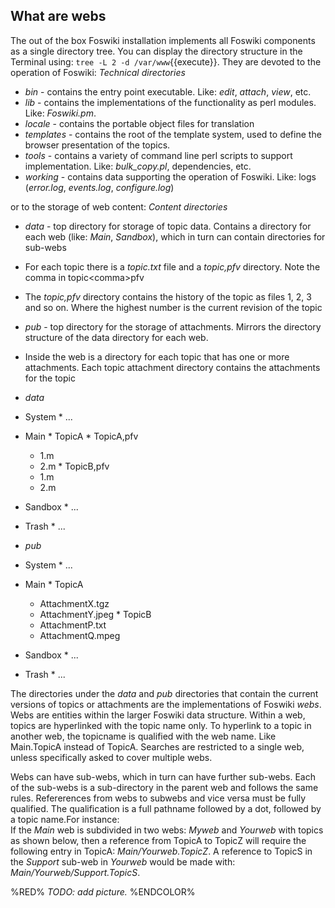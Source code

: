 ## What are webs
The out of the box Foswiki installation implements all Foswiki components as a single directory tree.
You can display the directory structure in the Terminal using: `tree -L 2 -d /var/www`{{execute}}.
They are devoted to the operation of Foswiki: *Technical directories*

*   _bin_ - contains the entry point executable. Like: _edit_, _attach_, _view_, etc.
*   _lib_ - contains the implementations of the functionality as perl modules. Like: _Foswiki.pm_. 
*   _locale_ - contains the portable object files for translation
*   _templates_ - contains the root of the template system, used to define the browser presentation of the topics.
*   _tools_ - contains a variety of command line perl scripts to support implementation. Like: _bulk_copy.pl_, dependencies, etc.
*   _working_ - contains data supporting the operation of Foswiki. Like: logs (_error.log_, _events.log_, _configure.log_)

or to the storage of web content: *Content directories*
*   _data_ - top directory for storage of topic data. Contains a directory for each web (like: _Main_, _Sandbox_), which in turn can contain directories for sub-webs
   *   For each topic there is a _topic.txt_ file and a _topic,pfv_ directory. Note the comma in topic&lt;comma&gt;pfv
   *   The _topic,pfv_ directory contains the history of the topic as files 1, 2, 3 and so on. Where the highest number is the current revision of the topic
*   _pub_ - top directory for the storage of attachments. Mirrors the directory structure of the data directory for each web. 
   *   Inside the web is a directory for each topic that has one or more attachments. Each topic attachment directory contains the attachments for the topic

*   *data*
   *   System
      *   ...
   *   Main
      *   TopicA
      *   TopicA,pfv
         *   1.m
         *   2.m
      *   TopicB,pfv
         *   1.m
         *   2.m
   *   Sandbox
      *   ...
   *   Trash
      *   ...

*   *pub*
   *   System
      *   ...
   *   Main
      *   TopicA
         *   AttachmentX.tgz
         *   AttachmentY.jpeg
      *   TopicB
         *   AttachmentP.txt
         *   AttachmentQ.mpeg
   *   Sandbox
      *   ...
   *   Trash
      *   ...

The directories under the _data_ and _pub_ directories that contain the current versions of topics or attachments
are the implementations of Foswiki *webs*. Webs are entities within the larger Foswiki data structure.
Within a web, topics are hyperlinked with the topic name only.
To hyperlink to a topic in another web, the topicname is qualified with the web name. Like Main.TopicA instead of TopicA.
Searches are restricted to a single web, unless specifically asked to cover multiple webs.

Webs can have sub-webs, which in turn can have further sub-webs. Each of the sub-webs is a sub-directory in the parent web and follows the same rules.
Refererences from webs to subwebs and vice versa must be fully qualified.
The qualification is a full pathname followed by a dot, followed by a topic name.For instance:<br />
If the _Main_ web is subdivided in two webs: _Myweb_ and _Yourweb_ with topics as shown below,
then a reference from TopicA to TopicZ will require the following entry in TopicA: _Main/Yourweb.TopicZ_.
A reference to TopicS in the _Support_ sub-web in _Yourweb_ would be made with: _Main/Yourweb/Support.TopicS_.

%RED% *TODO: add picture.* %ENDCOLOR%

